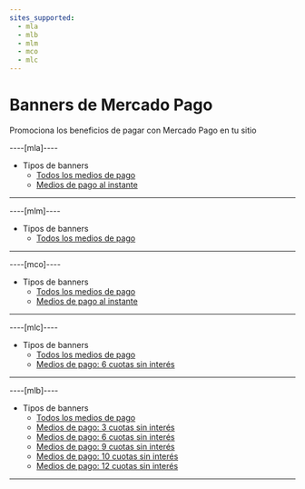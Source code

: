 ```yaml
---
sites_supported:
  - mla
  - mlb
  - mlm
  - mco
  - mlc
---
```


# Banners de Mercado Pago

Promociona los beneficios de pagar con Mercado Pago en tu sitio

----[mla]----

* Tipos de banners
    + [Todos los medios de pago](https://www.mercadopago.com.ar/developers/es/guides/banners/all/)
    + [Medios de pago al instante](https://www.mercadopago.com.ar/developers/es/guides/resources/banners/online/)

------------
----[mlm]----

* Tipos de banners
    + [Todos los medios de pago](https://www.mercadopago.com.ar/developers/es/guides/banners/all/)

------------
----[mco]----

* Tipos de banners
    + [Todos los medios de pago](https://www.mercadopago.com.ar/developers/es/guides/banners/all/)
    + [Medios de pago al instante](https://www.mercadopago.com.ar/developers/es/guides/resources/banners/online/)

------------
----[mlc]----

* Tipos de banners
    + [Todos los medios de pago](https://www.mercadopago.com.ar/developers/es/guides/banners/all/)
    + [Medios de pago: 6 cuotas sin interés](https://www.mercadopago.com.ar/developers/es/guides/resources/banners/seis/)

------------
----[mlb]----

* Tipos de banners
    + [Todos los medios de pago](https://www.mercadopago.com.ar/developers/es/guides/banners/all/)
    + [Medios de pago: 3 cuotas sin interés](https://www.mercadopago.com.ar/developers/es/guides/resources/banners/tres/)
    + [Medios de pago: 6 cuotas sin interés](https://www.mercadopago.com.ar/developers/es/guides/resources/banners/seis/)
    + [Medios de pago: 9 cuotas sin interés](https://www.mercadopago.com.ar/developers/es/guides/resources/banners/nove/)
    + [Medios de pago: 10 cuotas sin interés](https://www.mercadopago.com.ar/developers/es/guides/resources/banners/dez/)
    + [Medios de pago: 12 cuotas sin interés](https://www.mercadopago.com.ar/developers/es/guides/resources/banners/doze/)

------------